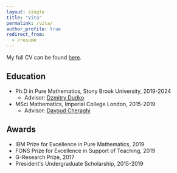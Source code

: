 ```yaml
---
layout: single
title: "Vita"
permalink: /vita/
author_profile: true
redirect_from:
  - /resume
---
```


My full CV can be found [here](/files/WRL-CV.pdf).

## Education
* Ph.D in Pure Mathematics, Stony Brook University, 2019-2024
  * Advisor: [Dzmitry Dudko](http://www.math.stonybrook.edu/~ddudko/)
* MSci Mathematics, Imperial College London, 2015-2019
  * Advisor: [Davoud Cheraghi](https://www.ma.imperial.ac.uk/~dcheragh/)

## Awards
  * IBM Prize for Excellence in Pure Mathematics, 2019
  * FONS Prize for Excellence in Support of Teaching, 2019
  * G-Research Prize, 2017
  * President's Undergraduate Scholarship, 2015-2019

